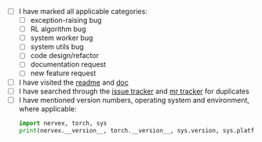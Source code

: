- [ ] I have marked all applicable categories:
    + [ ] exception-raising bug
    + [ ] RL algorithm bug
    + [ ] system worker bug
    + [ ] system utils bug
    + [ ] code design/refactor
    + [ ] documentation request
    + [ ] new feature request
- [ ] I have visited the [readme](https://gitlab.bj.sensetime.com/open-XLab/cell/nerveX/blob/master/README.md) and [doc](http://open-xlab.pages.gitlab.bj.sensetime.com/cell/nerveX/)
- [ ] I have searched through the [issue tracker](https://gitlab.bj.sensetime.com/open-XLab/cell/nerveX/issues) and [mr tracker](https://gitlab.bj.sensetime.com/open-XLab/cell/nerveX/merge_requests) for duplicates
- [ ] I have mentioned version numbers, operating system and environment, where applicable:
  ```python
  import nervex, torch, sys
  print(nervex.__version__, torch.__version__, sys.version, sys.platform)
  ```
